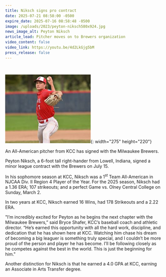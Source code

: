 ```yaml
---
title: Niksch signs pro contract
date: 2025-07-21 08:58:00 -0500
expire_date: 2025-07-16 08:58:48 -0500
image: /uploads/2023/peyton-niksch580x924.jpg
news_image_alt: Peyton Niksch
article_lead: Pitcher moves on to Brewers organization
video_content: false
video_link: https://youtu.be/4d2LkGjg5bM
press_release: false
---
```

&nbsp;

![Peyton Niksch KCC All-American Pitcher](/uploads/2023/niksch-pitcher-20241014-z91-0470-275x220.jpg "Peyton Niksch"){: width="275" height="220"}

An All-American pitcher from KCC has signed with the Milwaukee Brewers.

Peyton Niksch, a 6-foot tall right-hander from Lowell, Indiana,  signed a minor league contract with the Brewers on July 15.

In his sophomore season at KCC, Niksch was a 1<sup>st</sup> Team All-American in NJCAA Div. II Region 4 Player of the Year. For the 2025 season, Niksch had a 1.36 ERA; 107 strikeouts; and a perfect Game vs. Olney Central College on Sunday, March 2.

In two years at KCC, Niksch earned 16 Wins, had 178 Strikeouts and a 2.22 ERA.

"I’m incredibly excited for Peyton as he begins the next chapter with the Milwaukee Brewers,” said Bryce Shafer, KCC’s baseball coach and athletic director. “He’s earned this opportunity with all the hard work, discipline, and dedication that he has shown here at KCC. Watching him chase his dream of becoming a big leaguer is something truly special, and I couldn’t be more proud of the person and player he has become. I’ll be following closely as he competes against the best in the world. This is just the beginning for him."

Another distinction for Niksch is that he earned a 4.0 GPA at KCC, earning an Associate in Arts Transfer degree.